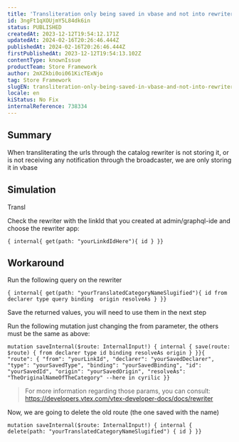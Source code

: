 ```yaml
---
title: 'Transliteration only being saved in vbase and not into rewriter'
id: 3ngFt1qXOUjmY5L84dk6in
status: PUBLISHED
createdAt: 2023-12-12T19:54:12.171Z
updatedAt: 2024-02-16T20:26:46.444Z
publishedAt: 2024-02-16T20:26:46.444Z
firstPublishedAt: 2023-12-12T19:54:13.102Z
contentType: knownIssue
productTeam: Store Framework
author: 2mXZkbi0oi061KicTExNjo
tag: Store Framework
slugEN: transliteration-only-being-saved-in-vbase-and-not-into-rewriter
locale: en
kiStatus: No Fix
internalReference: 738334
---
```


## Summary



When transliterating the urls through the catalog rewriter is not storing it, or is not receiving any notification through the broadcaster, we are only storing it in vbase


##

## Simulation



Transl

Check the rewriter with the linkId that you created at admin/graphql-ide and choose the rewriter app:


    { internal{ get(path: "yourLinkdIdHere"){ id } }}




##

## Workaround



Run the following query on the rewriter


    { internal{ get(path: "yourTranslatedCategoryNameSlugified"){ id from declarer type query binding  origin resolveAs } }}


Save the returned values, you will need to use them in the next step

Run the following mutation just changing the from parameter, the others must be the same as above:


    mutation saveInternal($route: InternalInput!) { internal { save(route: $route) { from declarer type id binding resolveAs origin } }}{ "route": { "from": "yourLinkId", "declarer": "yourSavedDeclarer", "type": "yourSavedType", "binding": "yourSavedBinding", "id": "yourSavedId", "origin": "yourSavedOrigin", "resolveAs": "TheOriginalNameOfTheCategory" --here in cyrilic }}



> For more information regarding those params, you can consult: https://developers.vtex.com/vtex-developer-docs/docs/rewriter


Now, we are going to delete the old route (the one saved with the name)


    mutation saveInternal($route: InternalInput!) { internal { delete(path: "yourTranslatedCategoryNameSlugified") { id } }}

